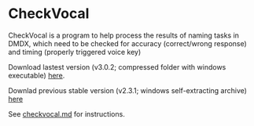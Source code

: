 # CheckVocal
CheckVocal is a program to help process the results of naming tasks in DMDX, which need to be checked for accuracy (correct/wrong response) and timing (properly triggered voice key)

Download lastest version (v3.0.2; compressed folder with windows executable) [here](https://github.com/0avasns/CheckVocal/releases/download/v3.0.2/CheckVocal_v3.0.2.7z).

Downlad previous stable version (v2.3.1; windows self-extracting archive) [here](https://github.com/0avasns/CheckVocal/releases/download/v.2.3.1.0/CheckVocal_archive.exe)

See [checkvocal.md](checkvocal.md) for instructions.
